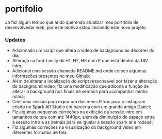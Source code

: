 # portifolio

Já faz algum tempo que ando querendo atualizar meu portifolio de desenvolvedor web, por este motivo estou iniciando este novo projeto.

### Updates

- Adicionado um script que altera o video de background ao decorrer do dia;  
- Alteraçã na font-family do H1, H2, H3 e do P que esta dentro da DIV intro;  
- Adicionei uma sessão chamada README.md onde coloco algumas informações presentes no meu Github;  
- Além de alterar a localização do script responsavel por fazer a alteração do background video, fiz uma modificação que adicona a função de alterar o background nos finais de semana para acompanhar minha rotina;
- Criei uma sessão para expor um dos meus filtros para o instagram criado no Spark AR Studio em parceria com um grande amigo Daniel;
- Fiz algumas pequenas correções na exibição da sessão intro em tamanhos de tela com até 1440px, além da diminuição do espaço entre a sessão intro e as demais para se igualar a sessão spark ar e rodapé;
- Fiz algumas correções na visualização do background video em diferentes formatos de tela. 